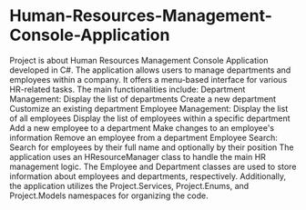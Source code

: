 # Human-Resources-Management-Console-Application

Project is about Human Resources Management Console Application developed in C#. The application allows users to manage departments and employees within a company. It offers a menu-based interface for various HR-related tasks. The main functionalities include:  Department Management:  Display the list of departments Create a new department Customize an existing department Employee Management:  Display the list of all employees Display the list of employees within a specific department Add a new employee to a department Make changes to an employee's information Remove an employee from a department Employee Search:  Search for employees by their full name and optionally by their position The application uses an HResourceManager class to handle the main HR management logic. The Employee and Department classes are used to store information about employees and departments, respectively. Additionally, the application utilizes the Project.Services, Project.Enums, and Project.Models namespaces for organizing the code.
